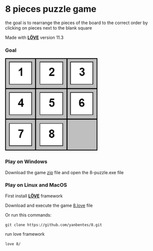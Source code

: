 # 8 pieces puzzle game

the goal is to rearrange the pieces of the board to the correct order by clicking on pieces next to the blank square

Made with **[LÖVE](https://love2d.org/)** version 11.3

### Goal

<img src="img/board.png" alt="board" width="300" height="300"/>

### Play on Windows

Download the game [zip](https://drive.google.com/file/d/15TwE5muHJjsNPEfKoJOum1rgEF06aVBe/view?usp=sharing) file and open the 8-puzzle.exe file

### Play on Linux and MacOS

First install **[LÖVE](https://love2d.org/)** framework

Download and execute the game [8.love](https://drive.google.com/file/d/1wDMGUQDBam0xyaMCbU--RCglt1uHnnZq/view?usp=sharing) file
 
Or run this commands:

`git clone https://github.com/yanbentes/8.git`
 
run love framework
 
`love 8/`
